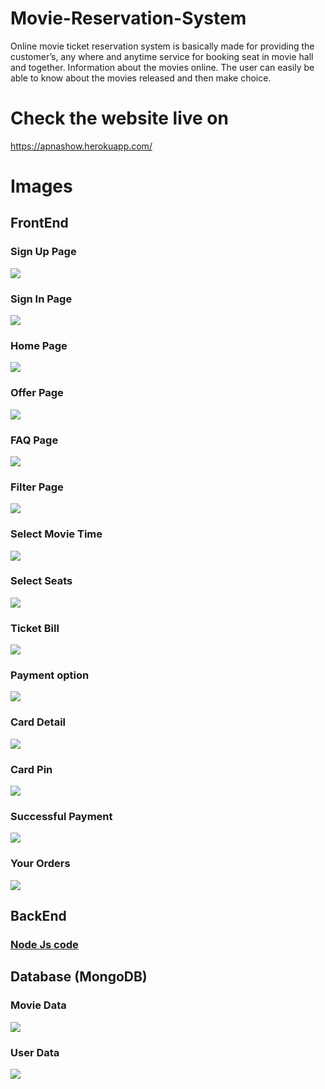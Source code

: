 # Movie-Reservation-System
Online movie ticket reservation system is basically made for providing the customer’s, any where and anytime service for booking seat in movie hall and together. Information about the movies online. The user can easily be able to know about the movies released and then make choice.

# Check the website live on
https://apnashow.herokuapp.com/

# Images

<h2>FrontEnd</h2>

<h3>Sign Up Page</h3>
<img src="Screenshot 2021-10-26 at 5.34.30 PM.png">

<h3>Sign In Page</h3>
<img src="Screenshots/2020-11-26%20(1).png">

<h3>Home Page</h3>
<img src="Screenshots/2020-11-26%20(3).png">

<h3>Offer Page</h3>
<img src="Screenshots/2020-11-26%20(5).png">

<h3>FAQ Page</h3>
<img src="Screenshots/2020-11-26%20(7).png">

<h3>Filter Page</h3>
<img src="Screenshots/2020-11-26%20(8).png">

<h3>Select Movie Time</h3>
<img src="Screenshots/2020-11-26%20(4).png">

<h3>Select Seats</h3>
<img src="Screenshots/2020-11-26%20(10).png">

<h3>Ticket Bill</h3>
<img src="Screenshots/2020-11-26%20(11).png">

<h3>Payment option</h3>
<img src="Screenshots/2020-11-26%20(12).png">
  
<h3>Card Detail</h3>
<img src="Screenshots/2020-11-26%20(13).png">

<h3>Card Pin</h3>
<img src="Screenshots/2020-11-26%20(14).png">

<h3>Successful Payment</h3>
<img src="Screenshots/2020-11-26%20(15).png">

<h3>Your Orders</h3>
<img src="Screenshots/2020-11-30.png">

<h2>BackEnd</h2>
<h3><a href="https://github.com/18harsh/Movie-Reservation-System/blob/master/src/app.js">Node Js code</a></h3>

<h2>Database (MongoDB)</h2>

<h3>Movie Data</h3>
<img src="Screenshots/2020-11-30%20(2).png">

<h3>User Data</h3>
<img src="Screenshots/2020-11-30%20(3).png">

